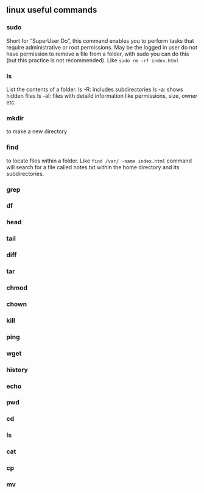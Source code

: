 ## linux useful commands

### sudo
Short for “SuperUser Do”, this command enables you to perform tasks that require administrative or root permissions. May be the logged in user do not have permission to remove a file from a folder, with sudo you can do this (but this practice is not recommended). Like `sudo rm -rf index.html`

### ls
List the contents of a folder. 
ls -R: includes subdirectories
ls -a: shows hidden files
ls -al: files with detaild information like permissions, size, owner etc.

### mkdir
to make a new directory

### find
to locate files within a folder. Like `find /var/ -name index.html` command will search for a file called notes.txt within the home directory and its subdirectories.

### grep


### df
### head
### tail
### diff
### tar
### chmod
### chown
### kill
### ping
### wget
### history
### echo
### pwd
### cd
### ls
### cat
### cp
### mv

